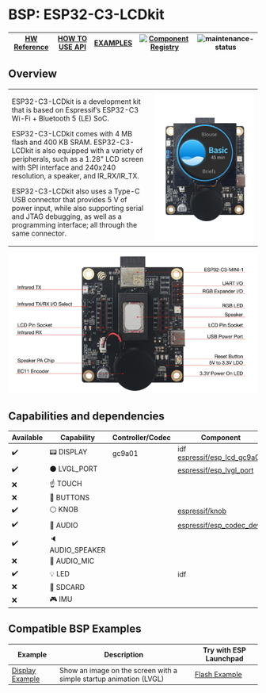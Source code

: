 # BSP: ESP32-C3-LCDkit

| [HW Reference](https://docs.espressif.com/projects/espressif-esp-dev-kits/en/latest/esp32c3/esp32-c3-lcdkit/user_guide.html) | [HOW TO USE API](API.md) | [EXAMPLES](#compatible-bsp-examples) | [![Component Registry](https://components.espressif.com/components/espressif/esp32_c3_lcdkit/badge.svg)](https://components.espressif.com/components/espressif/esp32_c3_lcdkit) | ![maintenance-status](https://img.shields.io/badge/maintenance-actively--developed-brightgreen.svg) |
| --- | --- | --- | --- | -- |

## Overview

<table>
<tr><td>

ESP32-C3-LCDkit is a development kit that is based on Espressif’s ESP32-C3 Wi-Fi + Bluetooth 5 (LE) SoC.

ESP32-C3-LCDkit comes with 4 MB flash and 400 KB SRAM. ESP32-C3-LCDkit is also equipped with a variety of peripherals, such as a 1.28" LCD screen with SPI interface and 240x240 resolution, a speaker, and IR_RX/IR_TX.

ESP32-C3-LCDkit also uses a Type-C USB connector that provides 5 V of power input, while also supporting serial and JTAG debugging, as well as a programming interface; all through the same connector.

</td><td width="200">
  <img src="doc/esp32_c3_lcdkit.webp">
</td></tr>
</table>

![image](doc/pic.png)

## Capabilities and dependencies

<div align="center">
<!-- START_DEPENDENCIES -->

|     Available    |       Capability       |Controller/Codec|                                                Component                                               |    Version   |
|------------------|------------------------|----------------|--------------------------------------------------------------------------------------------------------|--------------|
|:heavy_check_mark:|     :pager: DISPLAY    |     gc9a01     |idf<br/>[espressif/esp_lcd_gc9a01](https://components.espressif.com/components/espressif/esp_lcd_gc9a01)|>=5.0.0<br/>^2|
|:heavy_check_mark:|:black_circle: LVGL_PORT|                |     [espressif/esp_lvgl_port](https://components.espressif.com/components/espressif/esp_lvgl_port)     |      ^2      |
|        :x:       |    :point_up: TOUCH    |                |                                                                                                        |              |
|        :x:       | :radio_button: BUTTONS |                |                                                                                                        |              |
|:heavy_check_mark:|   :white_circle: KNOB  |                |              [espressif/knob](https://components.espressif.com/components/espressif/knob)              |      ^1      |
|:heavy_check_mark:|  :musical_note: AUDIO  |                |     [espressif/esp_codec_dev](https://components.espressif.com/components/espressif/esp_codec_dev)     |     ~1.5     |
|:heavy_check_mark:| :speaker: AUDIO_SPEAKER|                |                                                                                                        |              |
|        :x:       | :microphone: AUDIO_MIC |                |                                                                                                        |              |
|:heavy_check_mark:|       :bulb: LED       |                |                                                   idf                                                  |    >=5.0.0   |
|        :x:       |  :floppy_disk: SDCARD  |                |                                                                                                        |              |
|        :x:       |    :video_game: IMU    |                |                                                                                                        |              |

<!-- END_DEPENDENCIES -->
</div>

## Compatible BSP Examples

<div align="center">
<!-- START_EXAMPLES -->

| Example | Description | Try with ESP Launchpad |
| ------- | ----------- | ---------------------- |
| [Display Example](https://github.com/espressif/esp-bsp/tree/master/examples/display) | Show an image on the screen with a simple startup animation (LVGL) | [Flash Example](https://espressif.github.io/esp-launchpad/?flashConfigURL=https://espressif.github.io/esp-bsp/config.toml&app=display-) |

<!-- END_EXAMPLES -->
</div>

<!-- START_BENCHMARK -->
<!-- END_BENCHMARK -->
